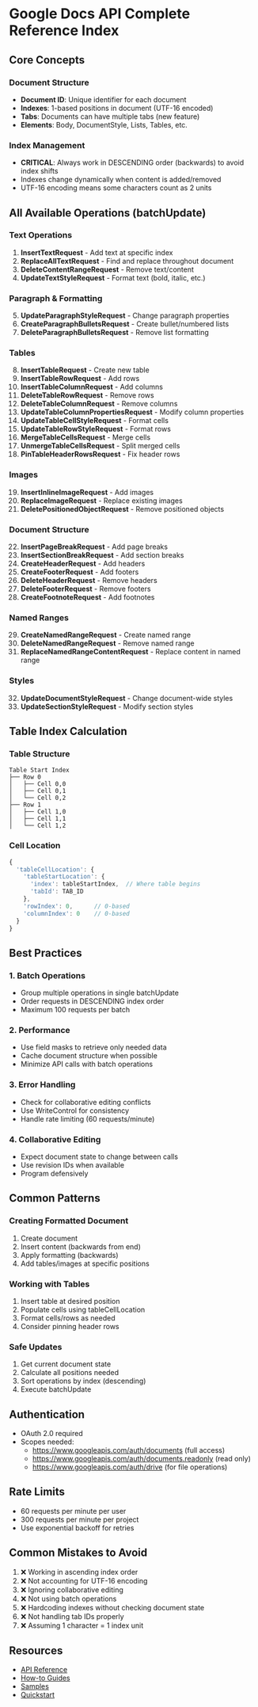 # Google Docs API Complete Reference Index

## Core Concepts

### Document Structure
- **Document ID**: Unique identifier for each document
- **Indexes**: 1-based positions in document (UTF-16 encoded)
- **Tabs**: Documents can have multiple tabs (new feature)
- **Elements**: Body, DocumentStyle, Lists, Tables, etc.

### Index Management
- **CRITICAL**: Always work in DESCENDING order (backwards) to avoid index shifts
- Indexes change dynamically when content is added/removed
- UTF-16 encoding means some characters count as 2 units

## All Available Operations (batchUpdate)

### Text Operations
1. **InsertTextRequest** - Add text at specific index
2. **ReplaceAllTextRequest** - Find and replace throughout document
3. **DeleteContentRangeRequest** - Remove text/content
4. **UpdateTextStyleRequest** - Format text (bold, italic, etc.)

### Paragraph & Formatting
5. **UpdateParagraphStyleRequest** - Change paragraph properties
6. **CreateParagraphBulletsRequest** - Create bullet/numbered lists
7. **DeleteParagraphBulletsRequest** - Remove list formatting

### Tables
8. **InsertTableRequest** - Create new table
9. **InsertTableRowRequest** - Add rows
10. **InsertTableColumnRequest** - Add columns
11. **DeleteTableRowRequest** - Remove rows
12. **DeleteTableColumnRequest** - Remove columns
13. **UpdateTableColumnPropertiesRequest** - Modify column properties
14. **UpdateTableCellStyleRequest** - Format cells
15. **UpdateTableRowStyleRequest** - Format rows
16. **MergeTableCellsRequest** - Merge cells
17. **UnmergeTableCellsRequest** - Split merged cells
18. **PinTableHeaderRowsRequest** - Fix header rows

### Images
19. **InsertInlineImageRequest** - Add images
20. **ReplaceImageRequest** - Replace existing images
21. **DeletePositionedObjectRequest** - Remove positioned objects

### Document Structure
22. **InsertPageBreakRequest** - Add page breaks
23. **InsertSectionBreakRequest** - Add section breaks
24. **CreateHeaderRequest** - Add headers
25. **CreateFooterRequest** - Add footers
26. **DeleteHeaderRequest** - Remove headers
27. **DeleteFooterRequest** - Remove footers
28. **CreateFootnoteRequest** - Add footnotes

### Named Ranges
29. **CreateNamedRangeRequest** - Create named range
30. **DeleteNamedRangeRequest** - Remove named range
31. **ReplaceNamedRangeContentRequest** - Replace content in named range

### Styles
32. **UpdateDocumentStyleRequest** - Change document-wide styles
33. **UpdateSectionStyleRequest** - Modify section styles

## Table Index Calculation

### Table Structure
```
Table Start Index
├── Row 0
│   ├── Cell 0,0
│   ├── Cell 0,1
│   └── Cell 0,2
├── Row 1
│   ├── Cell 1,0
│   ├── Cell 1,1
│   └── Cell 1,2
```

### Cell Location
```javascript
{
  'tableCellLocation': {
    'tableStartLocation': {
      'index': tableStartIndex,  // Where table begins
      'tabId': TAB_ID
    },
    'rowIndex': 0,      // 0-based
    'columnIndex': 0    // 0-based
  }
}
```

## Best Practices

### 1. Batch Operations
- Group multiple operations in single batchUpdate
- Order requests in DESCENDING index order
- Maximum 100 requests per batch

### 2. Performance
- Use field masks to retrieve only needed data
- Cache document structure when possible
- Minimize API calls with batch operations

### 3. Error Handling
- Check for collaborative editing conflicts
- Use WriteControl for consistency
- Handle rate limiting (60 requests/minute)

### 4. Collaborative Editing
- Expect document state to change between calls
- Use revision IDs when available
- Program defensively

## Common Patterns

### Creating Formatted Document
1. Create document
2. Insert content (backwards from end)
3. Apply formatting (backwards)
4. Add tables/images at specific positions

### Working with Tables
1. Insert table at desired position
2. Populate cells using tableCellLocation
3. Format cells/rows as needed
4. Consider pinning header rows

### Safe Updates
1. Get current document state
2. Calculate all positions needed
3. Sort operations by index (descending)
4. Execute batchUpdate

## Authentication
- OAuth 2.0 required
- Scopes needed:
  - https://www.googleapis.com/auth/documents (full access)
  - https://www.googleapis.com/auth/documents.readonly (read only)
  - https://www.googleapis.com/auth/drive (for file operations)

## Rate Limits
- 60 requests per minute per user
- 300 requests per minute per project
- Use exponential backoff for retries

## Common Mistakes to Avoid
1. ❌ Working in ascending index order
2. ❌ Not accounting for UTF-16 encoding
3. ❌ Ignoring collaborative editing
4. ❌ Not using batch operations
5. ❌ Hardcoding indexes without checking document state
6. ❌ Not handling tab IDs properly
7. ❌ Assuming 1 character = 1 index unit

## Resources
- [API Reference](https://developers.google.com/docs/api/reference/rest)
- [How-to Guides](https://developers.google.com/docs/api/how-tos/overview)
- [Samples](https://developers.google.com/docs/api/samples)
- [Quickstart](https://developers.google.com/docs/api/quickstart/nodejs)